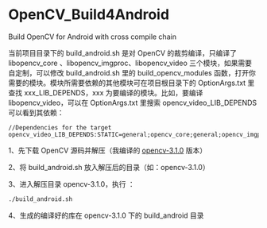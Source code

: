 # OpenCV_Build4Android
Build OpenCV for Android with cross compile chain

当前项目目录下的 build_android.sh 是对 OpenCV 的裁剪编译，只编译了 libopencv_core 、libopencv_imgproc、libopencv_video 三个模块，如果需要自定制，可以修改 build_android.sh 里的 build_opencv_modules 函数，打开你需要的模块。模块所需要依赖的其他模块可在项目根目录下的 OptionArgs.txt 里查找 xxx_LIB_DEPENDS，xxx 为要编译的模块。比如，要编译 libopencv_video，可以在 OptionArgs.txt 里搜索 opencv_video_LIB_DEPENDS 可以看到其依赖：

```
//Dependencies for the target
opencv_video_LIB_DEPENDS:STATIC=general;opencv_core;general;opencv_imgproc;general;dl;general;m;general;log;
```

1、先下载 OpenCV 源码并解压（我编译的 [opencv-3.1.0](https://codeload.github.com/opencv/opencv/zip/3.1.0) 版本）

2、将 build_android.sh 放入解压后的目录（如：opencv-3.1.0）

3、进入解压目录 opencv-3.1.0，执行 ：

```bash
./build_android.sh
```

4、生成的编译好的库在 opencv-3.1.0 下的 build_android 目录